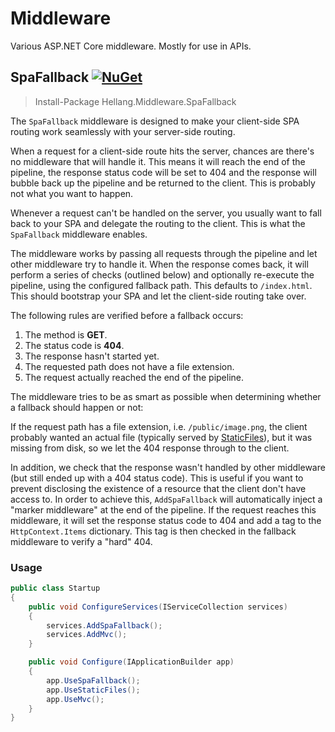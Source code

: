 # Middleware

Various ASP.NET Core middleware. Mostly for use in APIs.

## SpaFallback [![NuGet](https://img.shields.io/nuget/v/Hellang.Middleware.SpaFallback.svg)](https://www.nuget.org/packages/Hellang.Middleware.SpaFallback)

> Install-Package Hellang.Middleware.SpaFallback

The `SpaFallback` middleware is designed to make your client-side SPA routing work seamlessly with your server-side routing.

When a request for a client-side route hits the server, chances are there's no middleware that will handle it. This means it will reach the end of the pipeline, the response status code will be set to 404 and the response will bubble back up the pipeline and be returned to the client. This is probably not what you want to happen.

Whenever a request can't be handled on the server, you usually want to fall back to your SPA and delegate the routing to the client. This is what the `SpaFallback` middleware enables.

The middleware works by passing all requests through the pipeline and let other middleware try to handle it. When the response comes back, it will perform a series of checks (outlined below) and optionally re-execute the pipeline, using the configured fallback path. This defaults to `/index.html`. This should bootstrap your SPA and let the client-side routing take over.

The following rules are verified before a fallback occurs:

 1. The method is **GET**.
 1. The status code is **404**.
 1. The response hasn't started yet.
 1. The requested path does not have a file extension.
 1. The request actually reached the end of the pipeline.

The middleware tries to be as smart as possible when determining whether a fallback should happen or not:

If the request path has a file extension, i.e. `/public/image.png`, the client probably wanted an actual file (typically served by [StaticFiles](https://github.com/aspnet/StaticFiles)), but it was missing from disk, so we let the 404 response through to the client.

In addition, we check that the response wasn't handled by other middleware (but still ended up with a 404 status code). This is useful if you want to prevent disclosing the existence of a resource that the client don't have access to. In order to achieve this, `AddSpaFallback` will automatically inject a "marker middleware" at the end of the pipeline. If the request reaches this middleware, it will set the response status code to 404 and add a tag to the `HttpContext.Items` dictionary. This tag is then checked in the fallback middleware to verify a "hard" 404.

### Usage

```csharp
public class Startup
{
    public void ConfigureServices(IServiceCollection services)
    {
        services.AddSpaFallback();
        services.AddMvc();
    }

    public void Configure(IApplicationBuilder app)
    {
        app.UseSpaFallback();
        app.UseStaticFiles();
        app.UseMvc();
    }
}
```